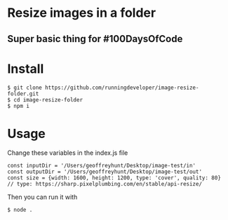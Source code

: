 # Resize images in a folder
## Super basic thing for #100DaysOfCode

# Install
```
$ git clone https://github.com/runningdeveloper/image-resize-folder.git
$ cd image-resize-folder
$ npm i
```

# Usage
Change these variables in the index.js file
```
const inputDir = '/Users/geoffreyhunt/Desktop/image-test/in'
const outputDir = '/Users/geoffreyhunt/Desktop/image-test/out'
const size = {width: 1600, height: 1200, type: 'cover', quality: 80} // type: https://sharp.pixelplumbing.com/en/stable/api-resize/
```
Then you can run it with
```
$ node .
```
